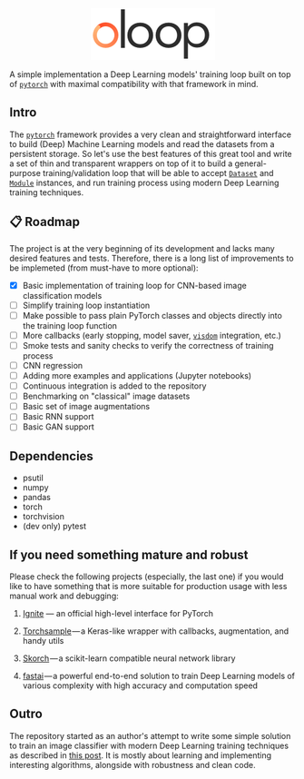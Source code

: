 <p align="center">
<img src="./assets/loop.gif"/>
</p>

A simple implementation a Deep Learning models' training loop built on top of [`pytorch`](https://pytorch.org) with maximal compatibility with that framework in mind.

## Intro

The [`pytorch`](https://pytorch.org) framework provides a very clean and straightforward interface to build (Deep) Machine Learning models and read the datasets from a persistent storage. So let's use the best features of this great tool and write a set of thin and transparent wrappers on top of it to build a general-purpose training/validation loop that will be able to accept [`Dataset`](https://pytorch.org/docs/stable/_modules/torch/utils/data/dataset.html#Dataset) and [`Module`](https://pytorch.org/docs/stable/_modules/torch/nn/modules/module.html#Module) instances, and run training process using modern Deep Learning training techniques.

## 📋 Roadmap

The project is at the very beginning of its development and lacks many desired features and tests. Therefore, there is a long list of improvements to be implemeted (from must-have to more optional):

- [x] Basic implementation of training loop for CNN-based image classification models
- [ ] Simplify training loop instantiation
- [ ] Make possible to pass plain PyTorch classes and objects directly into the training loop function
- [ ] More callbacks (early stopping, model saver, [`visdom`](https://github.com/facebookresearch/visdom) integration, etc.)
- [ ] Smoke tests and sanity checks to verify the correctness of training process 
- [ ] CNN regression
- [ ] Adding more examples and applications (Jupyter notebooks)
- [ ] Continuous integration is added to the repository
- [ ] Benchmarking on "classical" image datasets
- [ ] Basic set of image augmentations
- [ ] Basic RNN support
- [ ] Basic GAN support

## Dependencies

- psutil
- numpy
- pandas
- torch
- torchvision
- (dev only) pytest

## If you need something mature and robust

Please check the following projects (especially, the last one) if you would like to have something that is more suitable for production usage with less manual work and debugging:

  1. [Ignite](https://pytorch.org/ignite/) — an official high-level interface for PyTorch

  2. [Torchsample](https://github.com/ncullen93/torchsample) — a Keras-like wrapper with callbacks, augmentation, and handy utils

  3. [Skorch](https://github.com/dnouri/skorch) — a scikit-learn compatible neural network library

  4. [fastai](https://docs.fast.ai/) — a powerful end-to-end solution to train Deep Learning models of various complexity with high accuracy and computation speed

## Outro

The repository started as an author's attempt to write some simple solution to train an image classifier with modern Deep Learning training techniques as described in [this post](https://towardsdatascience.com/deep-learning-model-training-loop-e41055a24b73). It is mostly about learning and implementing interesting algorithms, alongside with robustness and clean code.
